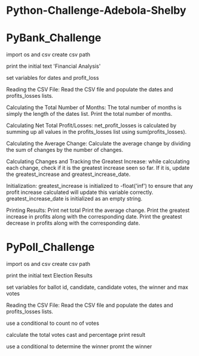 # Python-Challenge-Adebola-Shelby

# PyBank_Challenge

import os and csv
create csv path

print the initial text
'Financial Analysis'

set variables for dates and profit_loss

Reading the CSV File:
Read the CSV file and populate the dates and profits_losses lists.

Calculating the Total Number of Months:
The total number of months is simply the length of the dates list.
Print the total number of months.

Calculating Net Total Profit/Losses:
net_profit_losses is calculated by summing up all values in the profits_losses list using sum(profits_losses).

Calculating the Average Change:
Calculate the average change by dividing the sum of changes by the number of changes.


Calculating Changes and Tracking the Greatest Increase:
while calculating each change, check if it is the greatest increase seen so far.
If it is, update the greatest_increase and greatest_increase_date.

Initialization:
greatest_increase is initialized to -float('inf') to ensure that any profit increase calculated will update this variable correctly.
greatest_increase_date is initialized as an empty string.


Printing Results:
Print net total
Print the average change.
Print the greatest increase in profits along with the corresponding date.
Print the greatest decrease in profits along with the corresponding date.


# PyPoll_Challenge

import os and csv
create csv path

print the initial text 
Election Results

set variables for ballot id, candidate, candidate votes, the winner and max votes

Reading the CSV File:
Read the CSV file and populate the dates and profits_losses lists.

use a conditional to count no of votes

calculate the total votes cast and percentage 
print result

use a conditional to determine the winner
promt the winner



